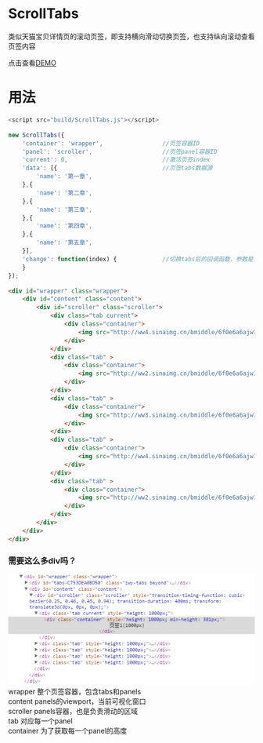 # ScrollTabs
类似天猫宝贝详情页的滚动页签，即支持横向滑动切换页签，也支持纵向滚动查看页签内容

点击查看[DEMO](https://jiiun.github.io/ScrollTabs/demo.html)

# 用法
```js
<script src="build/ScrollTabs.js"></script>
```
```js
new ScrollTabs({
    'container': 'wrapper',                 //页签容器ID
    'panel': 'scroller',                    //页签panel容器ID
    'current': 0,                           //激活页签index
    'data': [{                              //页签tabs数据源
        'name': '第一章',
    },{
        'name': '第二章',
    },{
        'name': '第三章',
    },{
        'name': '第四章',
    },{
        'name': '第五章',
    }],
    'change': function(index) {             //切换tabs后的回调函数，参数是当前激活的index
    }
});
```
```html
<div id="wrapper" class="wrapper">
    <div id="content" class="content">
        <div id="scroller" class="scroller">
            <div class="tab current">
                <div class="container">
                    <img src="http://ww4.sinaimg.cn/bmiddle/6f0e6a6ajw1f7iybshzz0j209i7ps4l4.jpg"/>
                </div>
            </div>
            <div class="tab" >
                <div class="container">
                    <img src="http://ww2.sinaimg.cn/bmiddle/6f0e6a6ajw1f7iybwia63j20cj7ps1kx.jpg"/>
                </div>
            </div>
            <div class="tab" >
                <div class="container">
                    <img src="http://ww3.sinaimg.cn/bmiddle/6f0e6a6ajw1f7iyc3rvyhj20gj7ps4qp.jpg"/>
                </div>
            </div>
            <div class="tab" >
                <div class="container">
                    <img src="http://ww4.sinaimg.cn/bmiddle/6f0e6a6ajw1f7iyc67w0hj20817pswys.jpg"/>
                </div>
            </div>
            <div class="tab" >
                <div class="container">
                    <img src="http://ww2.sinaimg.cn/bmiddle/6f0e6a6ajw1f7iybt8f5bj20b40m8mzr.jpg"/>
                </div>
            </div>
        </div>
    </div>
</div>
```

### 需要这么多div吗？
![html结构图](https://raw.githubusercontent.com/Jiiun/ScrollTabs/99f0619b186f4a8d23c0afeeb28d4d86db16d164/docs/html.png)  
wrapper 整个页签容器，包含tabs和panels  
content panels的viewport，当前可视化窗口  
scroller panels容器，也是负责滑动的区域  
tab 对应每一个panel  
container 为了获取每一个panel的高度  